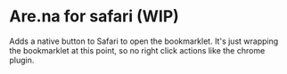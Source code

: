 # Are.na for safari (WIP)

Adds a native button to Safari to open the bookmarklet. It's just wrapping the bookmarklet at this point, so no right click actions like the chrome plugin.
